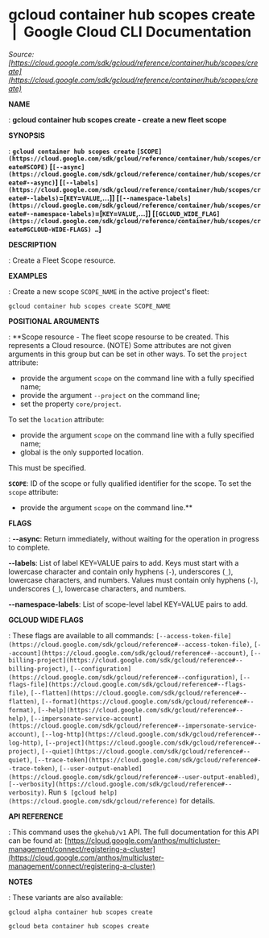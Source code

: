 # gcloud container hub scopes create  |  Google Cloud CLI Documentation

*Source: [https://cloud.google.com/sdk/gcloud/reference/container/hub/scopes/create](https://cloud.google.com/sdk/gcloud/reference/container/hub/scopes/create)*

**NAME**

: **gcloud container hub scopes create - create a new fleet scope**

**SYNOPSIS**

: **`gcloud container hub scopes create` `[SCOPE](https://cloud.google.com/sdk/gcloud/reference/container/hub/scopes/create#SCOPE)` [`[--async](https://cloud.google.com/sdk/gcloud/reference/container/hub/scopes/create#--async)`] [`[--labels](https://cloud.google.com/sdk/gcloud/reference/container/hub/scopes/create#--labels)`=[`KEY`=`VALUE`,…]] [`[--namespace-labels](https://cloud.google.com/sdk/gcloud/reference/container/hub/scopes/create#--namespace-labels)`=[`KEY`=`VALUE`,…]] [`[GCLOUD_WIDE_FLAG](https://cloud.google.com/sdk/gcloud/reference/container/hub/scopes/create#GCLOUD-WIDE-FLAGS) …`]**

**DESCRIPTION**

: Create a Fleet Scope resource.

**EXAMPLES**

: Create a new scope `SCOPE_NAME` in the active project's fleet:

```
gcloud container hub scopes create SCOPE_NAME
```

**POSITIONAL ARGUMENTS**

: **Scope resource - The fleet scope resourse to be created. This represents a Cloud
resource. (NOTE) Some attributes are not given arguments in this group but can
be set in other ways.
To set the `project` attribute:

- provide the argument `scope` on the command line with a fully
specified name;
- provide the argument `--project` on the command line;
- set the property `core/project`.

To set the `location` attribute:

- provide the argument `scope` on the command line with a fully
specified name;
- global is the only supported location.

This must be specified.

**`SCOPE`**:
ID of the scope or fully qualified identifier for the scope.
To set the `scope` attribute:

- provide the argument `scope` on the command line.**

**FLAGS**

: **--async**:
Return immediately, without waiting for the operation in progress to complete.

**--labels**:
List of label KEY=VALUE pairs to add.
Keys must start with a lowercase character and contain only hyphens
(`-`), underscores (`_`), lowercase characters, and
numbers. Values must contain only hyphens (`-`), underscores
(`_`), lowercase characters, and numbers.

**--namespace-labels**:
List of scope-level label KEY=VALUE pairs to add.

**GCLOUD WIDE FLAGS**

: These flags are available to all commands: `[--access-token-file](https://cloud.google.com/sdk/gcloud/reference#--access-token-file)`,
`[--account](https://cloud.google.com/sdk/gcloud/reference#--account)`, `[--billing-project](https://cloud.google.com/sdk/gcloud/reference#--billing-project)`,
`[--configuration](https://cloud.google.com/sdk/gcloud/reference#--configuration)`,
`[--flags-file](https://cloud.google.com/sdk/gcloud/reference#--flags-file)`,
`[--flatten](https://cloud.google.com/sdk/gcloud/reference#--flatten)`, `[--format](https://cloud.google.com/sdk/gcloud/reference#--format)`, `[--help](https://cloud.google.com/sdk/gcloud/reference#--help)`, `[--impersonate-service-account](https://cloud.google.com/sdk/gcloud/reference#--impersonate-service-account)`,
`[--log-http](https://cloud.google.com/sdk/gcloud/reference#--log-http)`,
`[--project](https://cloud.google.com/sdk/gcloud/reference#--project)`, `[--quiet](https://cloud.google.com/sdk/gcloud/reference#--quiet)`, `[--trace-token](https://cloud.google.com/sdk/gcloud/reference#--trace-token)`, `[--user-output-enabled](https://cloud.google.com/sdk/gcloud/reference#--user-output-enabled)`,
`[--verbosity](https://cloud.google.com/sdk/gcloud/reference#--verbosity)`.
Run `$ [gcloud help](https://cloud.google.com/sdk/gcloud/reference)` for details.

**API REFERENCE**

: This command uses the `gkehub/v1` API. The full documentation for
this API can be found at: [https://cloud.google.com/anthos/multicluster-management/connect/registering-a-cluster](https://cloud.google.com/anthos/multicluster-management/connect/registering-a-cluster)

**NOTES**

: These variants are also available:

```
gcloud alpha container hub scopes create
```

```
gcloud beta container hub scopes create
```